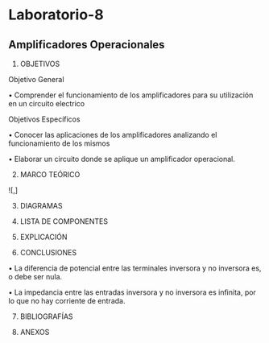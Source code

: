 # Laboratorio-8

## Amplificadores Operacionales

1. OBJETIVOS

Objetivo General

•	Comprender el funcionamiento de los amplificadores  para su  utilización en un circuito electrico 

Objetivos Específicos

•	Conocer   las   aplicaciones   de   los   amplificadores   analizando   el funcionamiento de los mismos

•	Elaborar un circuito donde se aplique un amplificador operacional.

2. MARCO TEÓRICO

![,]

3. DIAGRAMAS

4. LISTA DE COMPONENTES

5. EXPLICACIÓN

6. CONCLUSIONES

•	La diferencia de potencial entre las terminales inversora y no inversora es, o debe ser nula.

•	La impedancia entre las entradas inversora y no inversora es infinita, por lo que no hay corriente de entrada.

7. BIBLIOGRAFÍAS

8. ANEXOS
